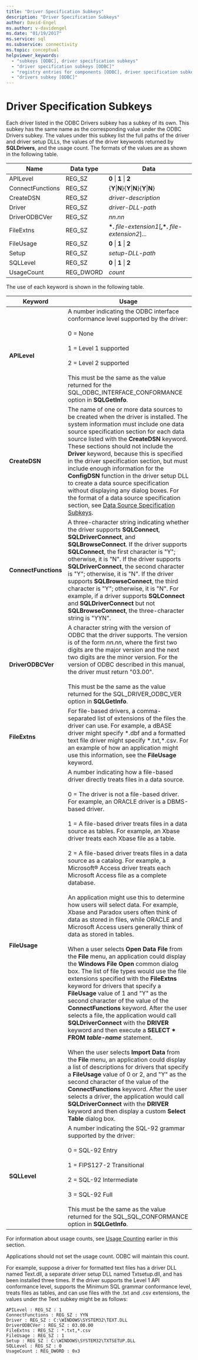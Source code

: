 ```yaml
---
title: "Driver Specification Subkeys"
description: "Driver Specification Subkeys"
author: David-Engel
ms.author: v-davidengel
ms.date: "01/19/2017"
ms.service: sql
ms.subservice: connectivity
ms.topic: conceptual
helpviewer_keywords:
  - "subkeys [ODBC], driver specification subkeys"
  - "driver specification subkeys [ODBC]"
  - "registry entries for components [ODBC], driver specification subkeys"
  - "drivers subkey [ODBC]"
---
```

# Driver Specification Subkeys
Each driver listed in the ODBC Drivers subkey has a subkey of its own. This subkey has the same name as the corresponding value under the ODBC Drivers subkey. The values under this subkey list the full paths of the driver and driver setup DLLs, the values of the driver keywords returned by **SQLDrivers**, and the usage count. The formats of the values are as shown in the following table.  
  
|Name|Data type|Data|  
|----------|---------------|----------|  
|APILevel|REG_SZ|**0** &#124; **1** &#124; **2**|  
|ConnectFunctions|REG_SZ|{**Y**&#124;**N**}{**Y**&#124;**N**}{**Y**&#124;**N**}|  
|CreateDSN|REG_SZ|*driver-description*|  
|Driver|REG_SZ|*driver-DLL-path*|  
|DriverODBCVer|REG_SZ|*nn.nn*|  
|FileExtns|REG_SZ|**\*.** *file-extension1*[**,\*.** *file-extension2*]...|  
|FileUsage|REG_SZ|**0** &#124; **1** &#124; **2**|  
|Setup|REG_SZ|*setup-DLL-path*|  
|SQLLevel|REG_SZ|**0** &#124; **1** &#124; **2**|  
|UsageCount|REG_DWORD|*count*|  
  
 The use of each keyword is shown in the following table.  
  
|Keyword|Usage|  
|-------------|-----------|  
|**APILevel**|A number indicating the ODBC interface conformance level supported by the driver:<br /><br /> 0 = None<br /><br /> 1 = Level 1 supported<br /><br /> 2 = Level 2 supported<br /><br /> This must be the same as the value returned for the SQL_ODBC_INTERFACE_CONFORMANCE option in **SQLGetInfo**.|  
|**CreateDSN**|The name of one or more data sources to be created when the driver is installed. The system information must include one data source specification section for each data source listed with the **CreateDSN** keyword. These sections should not include the **Driver** keyword, because this is specified in the driver specification section, but must include enough information for the **ConfigDSN** function in the driver setup DLL to create a data source specification without displaying any dialog boxes. For the format of a data source specification section, see [Data Source Specification Subkeys](../../../odbc/reference/install/data-source-specification-subkeys.md).|  
|**ConnectFunctions**|A three-character string indicating whether the driver supports **SQLConnect**, **SQLDriverConnect**, and **SQLBrowseConnect**. If the driver supports **SQLConnect**, the first character is "Y"; otherwise, it is "N". If the driver supports **SQLDriverConnect**, the second character is "Y"; otherwise, it is "N". If the driver supports **SQLBrowseConnect**, the third character is "Y"; otherwise, it is "N". For example, if a driver supports **SQLConnect** and **SQLDriverConnect** but not **SQLBrowseConnect**, the three-character string is "YYN".|  
|**DriverODBCVer**|A character string with the version of ODBC that the driver supports. The version is of the form *nn.nn*, where the first two digits are the major version and the next two digits are the minor version. For the version of ODBC described in this manual, the driver must return "03.00".<br /><br /> This must be the same as the value returned for the SQL_DRIVER_ODBC_VER option in **SQLGetInfo**.|  
|**FileExtns**|For file-based drivers, a comma-separated list of extensions of the files the driver can use. For example, a dBASE driver might specify \*.dbf and a formatted text file driver might specify \*.txt,\*.csv. For an example of how an application might use this information, see the **FileUsage** keyword.|  
|**FileUsage**|A number indicating how a file-based driver directly treats files in a data source.<br /><br /> 0 = The driver is not a file-based driver. For example, an ORACLE driver is a DBMS-based driver.<br /><br /> 1 = A file-based driver treats files in a data source as tables. For example, an Xbase driver treats each Xbase file as a table.<br /><br /> 2 = A file-based driver treats files in a data source as a catalog. For example, a Microsoft® Access driver treats each Microsoft Access file as a complete database.<br /><br /> An application might use this to determine how users will select data. For example, Xbase and Paradox users often think of data as stored in files, while ORACLE and Microsoft Access users generally think of data as stored in tables.<br /><br /> When a user selects **Open Data File** from the **File** menu, an application could display the **Windows File Open** common dialog box. The list of file types would use the file extensions specified with the **FileExtns** keyword for drivers that specify a **FileUsage** value of 1 and "Y" as the second character of the value of the **ConnectFunctions** keyword. After the user selects a file, the application would call **SQLDriverConnect** with the **DRIVER** keyword and then execute a **SELECT \* FROM *table-name*** statement.<br /><br /> When the user selects **Import Data** from the **File** menu, an application could display a list of descriptions for drivers that specify a **FileUsage** value of 0 or 2, and "Y" as the second character of the value of the **ConnectFunctions** keyword. After the user selects a driver, the application would call **SQLDriverConnect** with the **DRIVER** keyword and then display a custom **Select Table** dialog box.|  
|**SQLLevel**|A number indicating the SQL-92 grammar supported by the driver:<br /><br /> 0 = SQL-92 Entry<br /><br /> 1 = FIPS127-2 Transitional<br /><br /> 2 = SQL-92 Intermediate<br /><br /> 3 = SQL-92 Full<br /><br /> This must be the same as the value returned for the SQL_SQL_CONFORMANCE option in **SQLGetInfo**.|  
  
 For information about usage counts, see [Usage Counting](../../../odbc/reference/install/usage-counting.md) earlier in this section.  
  
 Applications should not set the usage count. ODBC will maintain this count.  
  
 For example, suppose a driver for formatted text files has a driver DLL named Text.dll, a separate driver setup DLL named Txtsetup.dll, and has been installed three times. If the driver supports the Level 1 API conformance level, supports the Minimum SQL grammar conformance level, treats files as tables, and can use files with the .txt and .csv extensions, the values under the Text subkey might be as follows:  
  
```  
APILevel : REG_SZ : 1  
ConnectFunctions : REG_SZ : YYN  
Driver : REG_SZ : C:\WINDOWS\SYSTEM32\TEXT.DLL  
DriverODBCVer : REG_SZ : 03.00.00  
FileExtns : REG_SZ : *.txt,*.csv  
FileUsage : REG_SZ : 1  
Setup : REG_SZ : C:\WINDOWS\SYSTEM32\TXTSETUP.DLL  
SQLLevel : REG_SZ : 0  
UsageCount : REG_DWORD : 0x3  
```
